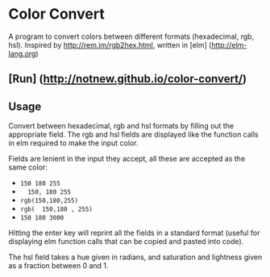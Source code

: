 Color Convert
========

A program to convert colors between different formats (hexadecimal, rgb, hsl).
Inspired by http://rem.im/rgb2hex.html, written in [elm] (http://elm-lang.org)

[Run] (http://notnew.github.io/color-convert/)
-------

Usage
-----

Convert between hexadecimal, rgb and hsl formats by filling out the appropriate field.  The rgb and hsl fields are displayed like the function calls in elm required to make the input color.

Fields are lenient in the input they accept, all these are accepted as the same color:

  - `150 180 255`
  - `  150, 180 255`
  - `rgb(150,180,255)`
  - `rgb(  150,180 , 255)`
  - `150 180 3000`

Hitting the enter key will reprint all the fields in a standard format (useful for displaying elm function calls that can be copied and pasted into code).

The hsl field takes a hue given in radians, and saturation and lightness given as a fraction between 0 and 1.

